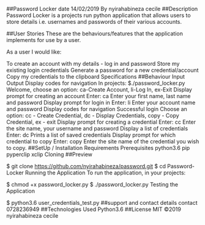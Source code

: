##Password Locker
date 14/02/2019 By nyirahabineza cecile
##Description
Password Locker is a projects run python application that allows users to store details i.e. usernames and passwords of their various accounts.

##User Stories
These are the behaviours/features that the application implements for use by a user.

As a user I would like:

To create an account with my details - log in and password
Store my existing login credentials
Generate a password for a new credential/account
Copy my credentials to the clipboard
Specifications
##Behaviour	Input	Output
Display codes for navigation	In projects: $./password_locker.py	Welcome, choose an option: ca-Create Account, li-Log In, ex-Exit
Display prompt for creating an account	Enter: ca	Enter your first name, last name and password
Display prompt for login in	Enter: li	Enter your account name and password
Display codes for navigation	Successful login	Choose an option: cc - Create Credential, dc - Display Credentials, copy - Copy Credential, ex - exit
Display prompt for creating a credential	Enter: cc	Enter the site name, your username and password
Display a list of credentials	Enter: dc	Prints a list of saved credentials
Display prompt for which credential to copy	Enter: copy	Enter the site name of the credential you wish to copy.
##SetUp / Installation Requirements
Prerequisites
python3.6
pip
pyperclip
xclip
Cloning
##Preview

  $ git clone https://github.com/nyirahabineza/password.git
  $ cd Password-Locker
Running the Application
To run the application, in your projects:

  $ chmod +x password_locker.py
  $ ./password_locker.py
Testing the Application


  $ python3.6 user_credentials_test.py
  ##support and contact details
  contact 0728236949
##Technologies Used
Python3.6
##License
MIT ©2019 nyirahabineza cecile